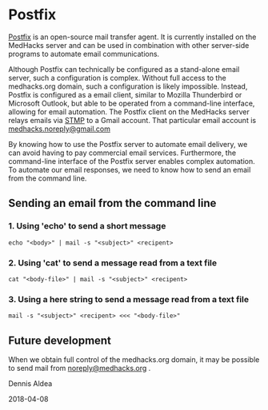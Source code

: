 # Postfix
[Postfix](http://www.postfix.org/) is an open-source mail transfer agent. It is currently installed on the MedHacks server and can be used in combination with other server-side programs to automate email communications.

Although Postfix can technically be configured as a stand-alone email server, such a configuration is complex. Without full access to the medhacks.org domain, such a configuration is likely impossible. Instead, Postfix is configured as a email client, similar to Mozilla Thunderbird or Microsoft Outlook, but able to be operated from a command-line interface, allowing for email automation. The Postfix client on the MedHacks server relays emails via [STMP](https://en.wikipedia.org/wiki/Simple_Mail_Transfer_Protocol) to a Gmail account. That particular email account is medhacks.noreply@gmail.com

By knowing how to use the Postfix server to automate email delivery, we can avoid having to pay commercial email services. Furthermore, the command-line interface of the Postfix server enables complex automation. To automate our email responses, we need to know how to send an email from the command line.

## Sending an email from the command line

### 1. Using 'echo' to send a short message

```echo "<body>" | mail -s "<subject>" <recipent>```

### 2. Using 'cat' to send a message read from a text file

```cat "<body-file>" | mail -s "<subject>" <recipent>```

### 3. Using a here string to send a message read from a text file

```mail -s "<subject>" <recipent> <<< "<body-file>"```

## Future development

When we obtain full control of the medhacks.org domain, it may be possible to send mail from noreply@medhacks.org .

Dennis Aldea

2018-04-08
